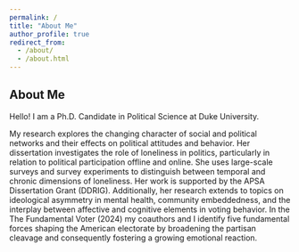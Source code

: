 ```yaml
---
permalink: /
title: "About Me"
author_profile: true
redirect_from: 
  - /about/
  - /about.html
---
```


About Me
------

Hello! I am a Ph.D. Candidate in Political Science at Duke University.

My research explores the changing character of social and political networks and their effects on political attitudes and behavior. Her dissertation investigates the role of loneliness in politics, particularly in relation to political participation offline and online. She uses large-scale surveys and survey experiments to distinguish between temporal and chronic dimensions of loneliness. Her work is supported by the APSA Dissertation Grant (DDRIG). Additionally, her research extends to topics on ideological asymmetry in mental health, community embeddedness, and the interplay between affective and cognitive elements in voting behavior. In the The Fundamental Voter (2024) my coauthors and I identify five fundamental forces shaping the American electorate by broadening the partisan cleavage and consequently fostering a growing emotional reaction. 
